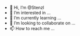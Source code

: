 - 👋 Hi, I’m @Stenzl
- 👀 I’m interested in ...
- 🌱 I’m currently learning ...
- 💞️ I’m looking to collaborate on ...
- 📫 How to reach me ...

<!---
Stenzl/Stenzl is a ✨ special ✨ repository because its `README.md` (this file) appears on your GitHub profile.
You can click the Preview link to take a look at your changes.
--->
